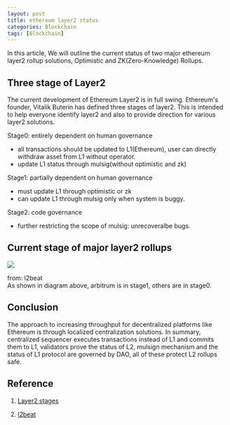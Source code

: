 ```yaml
---
layout: post
title: ethereum layer2 status
categories: Blockchain
tags: [Blockchain]
---
```


In this article, We will outline the current status of two major ethereum layer2 rollup solutions, Optimistic and ZK(Zero-Knowledge) Rollups.

## Three stage of Layer2
The current development of Ethereum Layer2 is in full swing. Ethereum's founder, Vitalik Buterin has defined three stages of layer2. This is intended to help everyone identify layer2 and also to provide direction for various layer2 solutions.

Stage0: entirely dependent on human governance
* all transactions should be updated to L1(Ethereum), user can directly withdraw asset from L1 without operator.
* update L1 status through mulsig(without optimistic and zk)

Stage1: partially dependent on human governance
* must update L1 through optimistic or zk
* can update L1 through mulsig only when system is buggy.

Stage2: code governance
* further restricting the scope of mulsig: unrecoveralbe bugs.

## Current stage of major layer2 rollups
<img src="{{site.baseurl}}/assets/img/current_stage_layer2.png">

from: l2beat  
As shown in diagram above, arbitrum is in stage1, others are in stage0.

## Conclusion
The approach to increasing throughput for decentralized platforms like Ethereum is through localized centralization solutions.
In summary, centralized sequencer executes transactions instead of L1 and commits them to L1, validators prove the status of L2, mulsign mechanism and the status of L1 protocol are governed by DAO, all of these protect L2 rollups safe.

## Reference

1. [Layer2 stages][1]
2. [l2beat][2]


    [1]: https://ethereum-magicians.org/t/proposed-milestones-for-rollups-taking-off-training-wheels/11571
    [2]: https://l2beat.com/scaling/summary

